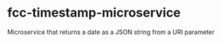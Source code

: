 # fcc-timestamp-microservice
Microservice that returns a date as a JSON string from a URI parameter

